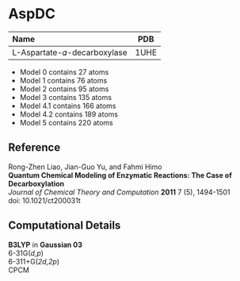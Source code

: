 AspDC
=====

| Name                        | PDB  |
| :-------------------------- | ---- |
| L-Aspartate-𝛼-decarboxylase | 1UHE |


- Model 0 contains 27 atoms
- Model 1 contains 76 atoms
- Model 2 contains 95 atoms
- Model 3 contains 135 atoms
- Model 4.1 contains 166 atoms
- Model 4.2 contains 189 atoms
- Model 5 contains 220 atoms

Reference
----------
Rong-Zhen Liao, Jian-Guo Yu, and Fahmi Himo  
**Quantum Chemical Modeling of Enzymatic Reactions: The Case of Decarboxylation**  
*Journal of Chemical Theory and Computation* **2011** 7 (5), 1494-1501  
doi: 10.1021/ct200031t

Computational Details
----------------------

**B3LYP** in **Gaussian 03**  
6-31G(*d,p*)  
6-311+G(*2d,2p*)  
CPCM

